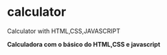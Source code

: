 # calculator
Calculator with HTML,CSS,JAVASCRIPT


<strong> Calculadora com o básico do HTML,CSS e javascript </strong>
